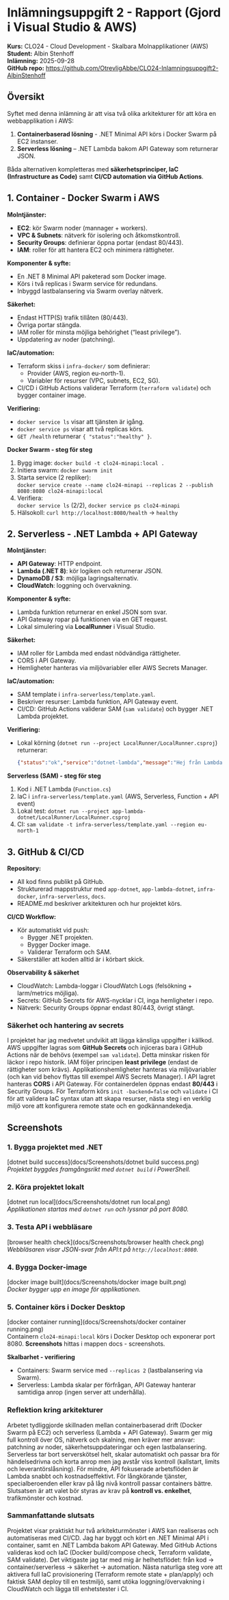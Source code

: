 # Inlämningsuppgift 2 - Rapport (Gjord i Visual Studio & AWS)

**Kurs:** CLO24 - Cloud Development - Skalbara Molnapplikationer (AWS)  
**Student:** Albin Stenhoff  
**Inlämning:** 2025-09-28  
**GitHub repo:** https://github.com/OtrevligAbbe/CLO24-Inlamningsuppgift2-AlbinStenhoff


## Översikt
Syftet med denna inlämning är att visa två olika arkitekturer för att köra en webbapplikation i AWS:  

1. **Containerbaserad lösning** - .NET Minimal API körs i Docker Swarm på EC2 instanser.  
2. **Serverless lösning** – .NET Lambda bakom API Gateway som returnerar JSON.  

Båda alternativen kompletteras med **säkerhetsprinciper, IaC (Infrastructure as Code)** samt **CI/CD automation via GitHub Actions**.


## 1. Container - Docker Swarm i AWS
**Molntjänster:**  
- **EC2**: kör Swarm noder (mannager + workers).  
- **VPC & Subnets**: nätverk för isolering och åtkomstkontroll.  
- **Security Groups**: definierar öppna portar (endast 80/443).  
- **IAM**: roller för att hantera EC2 och minimera rättigheter.  

**Komponenter & syfte:**  
- En .NET 8 Minimal API paketerad som Docker image.  
- Körs i två replicas i Swarm service för redundans.  
- Inbyggd lastbalansering via Swarm overlay nätverk.  

**Säkerhet:**  
- Endast HTTP(S) trafik tillåten (80/443).  
- Övriga portar stängda.  
- IAM roller för minsta möjliga behörighet (“least privilege”).  
- Uppdatering av noder (patchning).  

**IaC/automation:**  
- Terraform skiss i `infra-docker/` som definierar:  
  - Provider (AWS, region eu-north-1).  
  - Variabler för resurser (VPC, subnets, EC2, SG).  
- CI/CD i GitHub Actions validerar Terraform (`terraform validate`) och bygger container image.  

**Verifiering:**  
- `docker service ls` visar att tjänsten är igång.  
- `docker service ps` visar att två replicas körs.  
- `GET /health` returnerar `{ "status":"healthy" }`.  

**Docker Swarm - steg för steg**  
1) Bygg image: `docker build -t clo24-minapi:local .`  
2) Initiera swarm: `docker swarm init`  
3) Starta service (2 repliker):  
   `docker service create --name clo24-minapi --replicas 2 --publish 8080:8080 clo24-minapi:local`  
4) Verifiera:  
   `docker service ls` (2/2), `docker service ps clo24-minapi`  
5) Hälsokoll: `curl http://localhost:8080/health` -> `healthy`  



## 2. Serverless - .NET Lambda + API Gateway
**Molntjänster:**  
- **API Gateway**: HTTP endpoint.  
- **Lambda (.NET 8)**: kör logiken och returnerar JSON.  
- **DynamoDB / S3**: möjliga lagringsalternativ.  
- **CloudWatch**: loggning och övervakning.  

**Komponenter & syfte:**  
- Lambda funktion returnerar en enkel JSON som svar.  
- API Gateway ropar på funktionen via en GET request.  
- Lokal simulering via **LocalRunner** i Visual Studio.  

**Säkerhet:**  
- IAM roller för Lambda med endast nödvändiga rättigheter.  
- CORS i API Gateway.  
- Hemligheter hanteras via miljövariabler eller AWS Secrets Manager.  

**IaC/automation:**  
- SAM template i `infra-serverless/template.yaml`.  
- Beskriver resurser: Lambda funktion, API Gateway event.  
- CI/CD: GitHub Actions validerar SAM (`sam validate`) och bygger .NET Lambda projektet.  

**Verifiering:**  
- Lokal körning (`dotnet run --project LocalRunner/LocalRunner.csproj`) returnerar:  
  ```json
  {"status":"ok","service":"dotnet-lambda","message":"Hej från Lambda (.NET)!"}
  ```
**Serverless (SAM) - steg för steg**  
1) Kod i .NET Lambda (`Function.cs`)  
2) IaC i `infra-serverless/template.yaml` (AWS, Serverless, Function + API event)  
3) Lokal test: `dotnet run --project app-lambda-dotnet/LocalRunner/LocalRunner.csproj`  
4) CI: `sam validate -t infra-serverless/template.yaml --region eu-north-1`  

## 3. GitHub & CI/CD
**Repository:**  
- All kod finns publikt på GitHub.  
- Strukturerad mappstruktur med `app-dotnet`, `app-lambda-dotnet`, `infra-docker`, `infra-serverless`, `docs`.  
- README.md beskriver arkitekturen och hur projektet körs.  

**CI/CD Workflow:**  
- Kör automatiskt vid push:  
  - Bygger .NET projekten.  
  - Bygger Docker image.  
  - Validerar Terraform och SAM.  
- Säkerställer att koden alltid är i körbart skick.  

**Observability & säkerhet**  
- CloudWatch: Lambda-loggar i CloudWatch Logs (felsökning + larm/metrics möjliga).  
- Secrets: GitHub Secrets för AWS-nycklar i CI, inga hemligheter i repo.  
- Nätverk: Security Groups öppnar endast 80/443, övrigt stängt.  

### Säkerhet och hantering av secrets
I projektet har jag medvetet undvikit att lägga känsliga uppgifter i källkod.
AWS uppgifter lagras som **GitHub Secrets** och injiceras bara i GitHub Actions när de behövs (exempel `sam validate`).
Detta minskar risken för läckor i repo historik. IAM följer principen **least privilege** (endast de rättigheter som krävs).
Applikationshemligheter hanteras via miljövariabler (och kan vid behov flyttas till exempel AWS Secrets Manager).
I API lagret hanteras **CORS** i API Gateway. För containerdelen öppnas endast **80/443** i Security Groups.
För Terraform körs `init -backend=false` och `validate` i CI för att validera IaC syntax utan att skapa resurser,
nästa steg i en verklig miljö vore att konfigurera remote state och en godkännandekedja.


## Screenshots

### 1. Bygga projektet med .NET
[dotnet build success](docs/Screenshots/dotnet build success.png)  
*Projektet byggdes framgångsrikt med `dotnet build` i PowerShell.*

### 2. Köra projektet lokalt
[dotnet run local](docs/Screenshots/dotnet run local.png)  
*Applikationen startas med `dotnet run` och lyssnar på port 8080.*

### 3. Testa API i webbläsare
[browser health check](docs/Screenshots/browser health check.png)  
*Webbläsaren visar JSON-svar från API:t på `http://localhost:8080`.*

### 4. Bygga Docker-image
[docker image built](docs/Screenshots/docker image built.png)  
*Docker bygger upp en image för applikationen.*

### 5. Container körs i Docker Desktop
[docker container running](docs/Screenshots/docker container running.png)  
Containern `clo24-minapi:local` körs i Docker Desktop och exponerar port 8080.
**Screenshots** hittas i mappen docs - screenshots.

**Skalbarhet - verifiering**  
- Containers: Swarm service med `--replicas 2` (lastbalansering via Swarm).  
- Serverless: Lambda skalar per förfrågan, API Gateway hanterar samtidiga anrop (ingen server att underhålla).  

### Reflektion kring arkitekturer  
Arbetet tydliggjorde skillnaden mellan containerbaserad drift (Docker Swarm på EC2) och serverless (Lambda + API Gateway).
Swarm ger mig full kontroll över OS, nätverk och skalning, men kräver mer ansvar: patchning av noder, säkerhetsuppdateringar och egen lastbalansering.
Serverless tar bort serverskötsel helt, skalar automatiskt och passar bra för händelsedrivna och korta anrop men jag avstår viss kontroll (kallstart, limits och leverantörslåsning).
För mindre, API fokuserade arbetsflöden är Lambda snabbt och kostnadseffektivt. För långkörande tjänster, specialberoenden eller krav på låg nivå kontroll passar containers bättre.
Slutsatsen är att valet bör styras av krav på **kontroll vs. enkelhet**, trafikmönster och kostnad.   

### Sammanfattande slutsats
Projektet visar praktiskt hur två arkitekturmönster i AWS kan realiseras och automatiseras med CI/CD.
Jag har byggt och kört en .NET Minimal API i container, samt en .NET Lambda bakom API Gateway.
Med GitHub Actions valideras kod och IaC (Docker build/compose check, Terraform validate, SAM validate).
Det viktigaste jag tar med mig är helhetsflödet: från kod -> container/serverless -> säkerhet -> automation.
Nästa naturliga steg vore att aktivera full IaC provisionering (Terraform remote state + plan/apply) och faktisk SAM deploy till en testmiljö, samt utöka loggning/övervakning i CloudWatch och lägga till enhetstester i CI.

